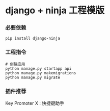 # django + ninja 工程模版

### 必要依赖
```shell
pip install django-ninja
```

### 工程指令
```shell
# 创建应用
python manage.py startapp api
python manage.py makemigrations
python manage.py migrate
```


### 插件推荐
Key Promoter X : 快捷键助手
